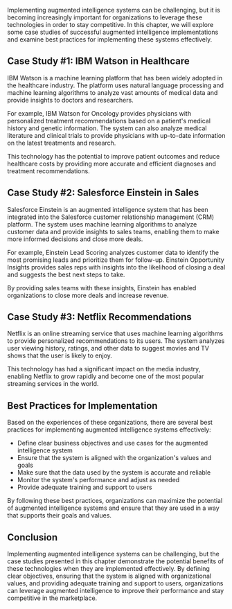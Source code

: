 



Implementing augmented intelligence systems can be challenging, but it is becoming increasingly important for organizations to leverage these technologies in order to stay competitive. In this chapter, we will explore some case studies of successful augmented intelligence implementations and examine best practices for implementing these systems effectively.

Case Study #1: IBM Watson in Healthcare
---------------------------------------

IBM Watson is a machine learning platform that has been widely adopted in the healthcare industry. The platform uses natural language processing and machine learning algorithms to analyze vast amounts of medical data and provide insights to doctors and researchers.

For example, IBM Watson for Oncology provides physicians with personalized treatment recommendations based on a patient's medical history and genetic information. The system can also analyze medical literature and clinical trials to provide physicians with up-to-date information on the latest treatments and research.

This technology has the potential to improve patient outcomes and reduce healthcare costs by providing more accurate and efficient diagnoses and treatment recommendations.

Case Study #2: Salesforce Einstein in Sales
-------------------------------------------

Salesforce Einstein is an augmented intelligence system that has been integrated into the Salesforce customer relationship management (CRM) platform. The system uses machine learning algorithms to analyze customer data and provide insights to sales teams, enabling them to make more informed decisions and close more deals.

For example, Einstein Lead Scoring analyzes customer data to identify the most promising leads and prioritize them for follow-up. Einstein Opportunity Insights provides sales reps with insights into the likelihood of closing a deal and suggests the best next steps to take.

By providing sales teams with these insights, Einstein has enabled organizations to close more deals and increase revenue.

Case Study #3: Netflix Recommendations
--------------------------------------

Netflix is an online streaming service that uses machine learning algorithms to provide personalized recommendations to its users. The system analyzes user viewing history, ratings, and other data to suggest movies and TV shows that the user is likely to enjoy.

This technology has had a significant impact on the media industry, enabling Netflix to grow rapidly and become one of the most popular streaming services in the world.

Best Practices for Implementation
---------------------------------

Based on the experiences of these organizations, there are several best practices for implementing augmented intelligence systems effectively:

* Define clear business objectives and use cases for the augmented intelligence system
* Ensure that the system is aligned with the organization's values and goals
* Make sure that the data used by the system is accurate and reliable
* Monitor the system's performance and adjust as needed
* Provide adequate training and support to users

By following these best practices, organizations can maximize the potential of augmented intelligence systems and ensure that they are used in a way that supports their goals and values.

Conclusion
----------

Implementing augmented intelligence systems can be challenging, but the case studies presented in this chapter demonstrate the potential benefits of these technologies when they are implemented effectively. By defining clear objectives, ensuring that the system is aligned with organizational values, and providing adequate training and support to users, organizations can leverage augmented intelligence to improve their performance and stay competitive in the marketplace.
